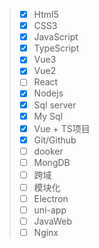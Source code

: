 > - [x] Html5
> - [x] CSS3
> - [x] JavaScript
> - [x] TypeScript
> - [x] Vue3
> - [x] Vue2
> - [ ] React
> - [x] Nodejs
> - [x] Sql server
> - [x] My Sql
> - [x] Vue + TS项目
> - [x] Git/Github
> - [ ] dooker
> - [ ] MongDB
> - [ ] 跨域
> - [ ] 模块化
> - [ ] Electron
> - [ ] uni-app
> - [ ] JavaWeb
> - [ ] Nginx

